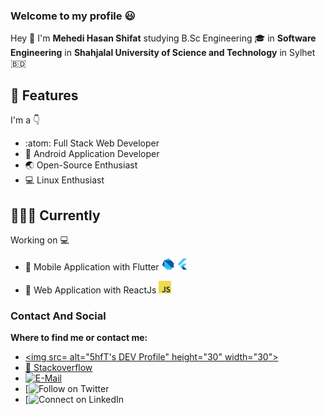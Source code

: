 ### Welcome to my profile :smiley:
Hey :wave: I'm **Mehedi Hasan Shifat** studying B.Sc Engineering :mortar_board: in **Software Engineering** in **Shahjalal University of Science and Technology** in Sylhet :bangladesh:

## 🌟 Features 
I'm a  :point_down:
- :atom: Full Stack Web Developer
- :iphone: Android Application Developer
- 🌏 Open-Source Enthusiast
- :computer: Linux Enthusiast


## 🏃🏽‍♂️ Currently

Working on 💻

- 📱 Mobile Application with Flutter <code><img height="20" src="https://raw.githubusercontent.com/github/explore/80688e429a7d4ef2fca1e82350fe8e3517d3494d/topics/dart/dart.png"></code>
<code><img height="20" src="https://raw.githubusercontent.com/github/explore/cebd63002168a05a6a642f309227eefeccd92950/topics/flutter/flutter.png"></code>

- 📝 Web Application with ReactJs <code><img height="20" src="https://raw.githubusercontent.com/github/explore/80688e429a7d4ef2fca1e82350fe8e3517d3494d/topics/javascript/javascript.png"></code>

### Contact And Social
**Where to find me or contact me:**  

- <a href="https://dev.to/mhshifat"><img src= alt="5hfT's DEV Profile" height="30" width="30"></a>
- [🔭 Stackoverflow](https://stackoverflow.com/story/jspw)
- [![E-Mail](https://img.shields.io/badge/--email?label=E-mail&logo=microsoft-outlook&style=social)](mailto:mhshifat757@gmail.com)
- [![Follow on Twitter](https://twitter.com/mhshifat757)
- [![Connect on LinkedIn](https://linkedin.com/in/mehedi-hasan-shifat?fbclid=IwAR1bRZ47Ecd0gHT1hBt9K1YwqJ03O37DnDOHd0XkdcOn_dk4NYVA_K6TWv4)
